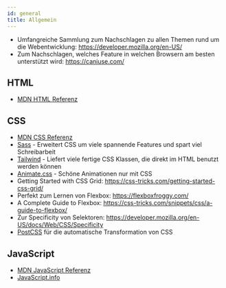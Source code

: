 ```yaml
---
id: general
title: Allgemein
---
```


- Umfangreiche Sammlung zum Nachschlagen zu allen Themen rund um die Webentwicklung: https://developer.mozilla.org/en-US/
- Zum Nachschlagen, welches Feature in welchen Browsern am besten unterstützt wird: https://caniuse.com/

## HTML

- [MDN HTML Referenz](https://developer.mozilla.org/en-US/docs/Web/HTML/Element)

## CSS

- [MDN CSS Referenz](https://developer.mozilla.org/en-US/docs/Web/CSS/Reference)
- [Sass](https://sass-lang.com/) - Erweitert CSS um viele spannende Features und spart viel Schreibarbeit
- [Tailwind](https://tailwindcss.com/) - Liefert viele fertige CSS Klassen, die direkt im HTML benutzt werden können
- [Animate.css](https://animate.style/) - Schöne Animationen nur mit CSS
- Getting Started with CSS Grid: https://css-tricks.com/getting-started-css-grid/
- Perfekt zum Lernen von Flexbox: https://flexboxfroggy.com/
- A Complete Guide to Flexbox: https://css-tricks.com/snippets/css/a-guide-to-flexbox/
- Zur Specificity von Selektoren: https://developer.mozilla.org/en-US/docs/Web/CSS/Specificity
- [PostCSS](https://postcss.org/) für die automatische Transformation von CSS

## JavaScript

- [MDN JavaScript Referenz](https://developer.mozilla.org/en-US/docs/Web/JavaScript)
- [JavaScript.info](https://javascript.info/)
